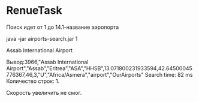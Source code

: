 # RenueTask
Поиск идет от 1 до 14.1-название аэропорта

java -jar airports-search.jar 1

Assab International Airport

Вывод:3966,"Assab International Airport","Assab","Eritrea","ASA","HHSB",13.071800231933594,42.64500045776367,46,3,"U","Africa/Asmera","airport","OurAirports"
Search time: 82 ms
Количество строк: 1.

Скорость увеличить не смог.
